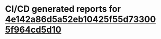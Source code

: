 # CI/CD generated reports for [4e142a86d5a52eb10425f55d733005f964cd5d10](https://github.com/hydephp/develop/commit/4e142a86d5a52eb10425f55d733005f964cd5d10)

